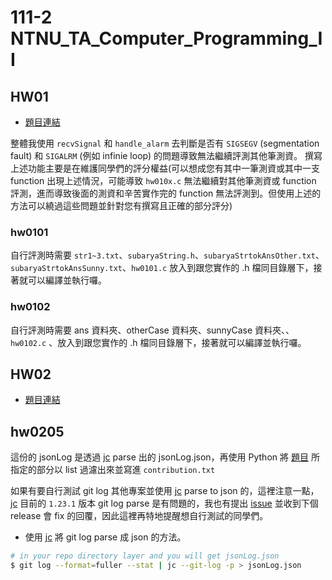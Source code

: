 # 111-2 NTNU_TA_Computer_Programming_II

## HW01

* [題目連結](https://drive.google.com/file/d/1GtQG4ZFi-GkuAun4insExypWhXxStdR9/view)

整體我使用 `recvSignal` 和 `handle_alarm` 去判斷是否有 `SIGSEGV` (segmentation fault) 和 `SIGALRM` (例如 infinie loop) 的問題導致無法繼續評測其他筆測資。
撰寫上述功能主要是在維護同學們的評分權益(可以想成您有其中一筆測資或其中一支 function 出現上述情況，可能導致 `hw010x.c` 無法繼續對其他筆測資或 function 評測，進而導致後面的測資和辛苦實作完的 function 無法評測到。但使用上述的方法可以繞過這些問題並針對您有撰寫且正確的部分評分)
### hw0101

自行評測時需要 `str1~3.txt`、`subaryaString.h`、`subaryaStrtokAnsOther.txt`、`subaryaStrtokAnsSunny.txt`、`hw0101.c` 放入到跟您實作的 .h 檔同目錄層下，接著就可以編譯並執行囉。

### hw0102

自行評測時需要 ans 資料夾、otherCase 資料夾、sunnyCase 資料夾、、`hw0102.c` 、放入到跟您實作的 .h 檔同目錄層下，接著就可以編譯並執行囉。

## HW02

* [題目連結](https://drive.google.com/file/d/1dDL0CW_nSeGBl32YkNlW6scxllj2rXta/view)

## hw0205

這份的 jsonLog 是透過 [jc](https://github.com/kellyjonbrazil/jc) parse 出的 jsonLog.json，再使用 Python 將 [題目](https://drive.google.com/file/d/1dDL0CW_nSeGBl32YkNlW6scxllj2rXta/view) 所指定的部分以 list 過濾出來並寫進 `contribution.txt`

如果有要自行測試 git log 其他專案並使用 [jc](https://github.com/kellyjonbrazil/jc) parse to json 的，這裡注意一點，[jc](https://github.com/kellyjonbrazil/jc) 目前的 `1.23.1` 版本 git log parse 是有問題的，我也有提出 [issue](https://github.com/kellyjonbrazil/jc/issues/395) 並收到下個 release 會 fix 的回覆，因此這裡再特地提醒想自行測試的同學們。
* 使用 [jc](https://blog.kellybrazil.com/2022/05/17/easily-convert-git-log-output-to-json/) 將 git log parse 成 json 的方法。
``` bash
# in your repo directory layer and you will get jsonLog.json
$ git log --format=fuller --stat | jc --git-log -p > jsonLog.json
```